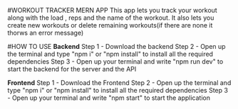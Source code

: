 #WORKOUT TRACKER MERN APP
This app lets you track your workout along with the load , reps and the name of the workout. It also lets you create new workouts or delete remaining workouts(if there are none it thorws an error message)

#HOW TO USE 
<strong>Backend</strong>
Step 1 - Download the backend
Step 2 - Open up the terminal and type "npm i" or "npm install" to install all the required dependencies
Step 3 - Open up your terminal and write "npm run dev" to start the backend for the server and the API


<strong>Frontend</strong>
Step 1 - Download the Frontend
Step 2 - Open up the terminal and type "npm i" or "npm install" to install all the required dependencies
Step 3 - Open up your terminal and write "npm start" to start the application
